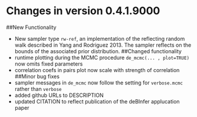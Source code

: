 # Changes in version 0.4.1.9000
##New Functionality
* New sampler type `rw-ref`, an implementation of the reflecting random walk described in Yang and Rodriguez 2013. The sampler reflects on the bounds of the associated prior distribution.
##Changed functionality
* runtime plotting during the MCMC procedure `de_mcmc(... , plot=TRUE)` now omits fixed parameters
* correlation coefs in pairs plot now scale with strength of correlation 
##Minor bug fixes
* sampler messages in `de_mcmc` now follow the setting for `verbose.mcmc` rather than `verbose`
* added github URLs to DESCRIPTION
* updated CITATION to reflect publication of the deBInfer applucation paper
